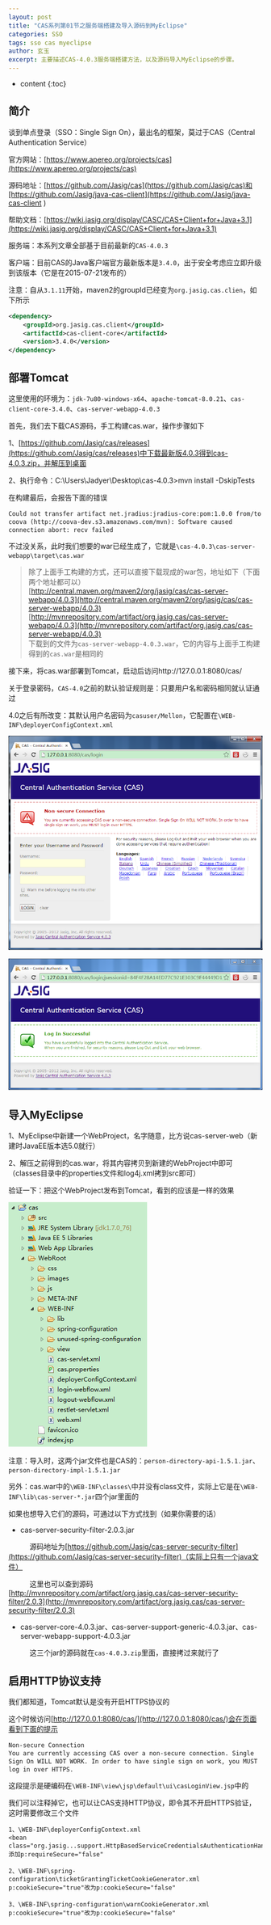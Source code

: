 ```yaml
---
layout: post
title: "CAS系列第01节之服务端搭建及导入源码到MyEclipse"
categories: SSO
tags: sso cas myeclipse
author: 玄玉
excerpt: 主要描述CAS-4.0.3服务端搭建方法，以及源码导入MyEclipse的步骤。
---
```


* content
{:toc}


## 简介

谈到单点登录（SSO：Single Sign On），最出名的框架，莫过于CAS（Central Authentication Service）

官方网站：[https://www.apereo.org/projects/cas](https://www.apereo.org/projects/cas)

源码地址：[https://github.com/Jasig/cas](https://github.com/Jasig/cas)和[https://github.com/Jasig/java-cas-client](https://github.com/Jasig/java-cas-client )

帮助文档：[https://wiki.jasig.org/display/CASC/CAS+Client+for+Java+3.1](https://wiki.jasig.org/display/CASC/CAS+Client+for+Java+3.1)

服务端：本系列文章全部基于目前最新的`CAS-4.0.3`

客户端：目前CAS的Java客户端官方最新版本是`3.4.0`，出于安全考虑应立即升级到该版本（它是在2015-07-21发布的）

注意：自从`3.1.11`开始，maven2的groupId已经变为`org.jasig.cas.clien`，如下所示

```xml
<dependency>
    <groupId>org.jasig.cas.client</groupId>
    <artifactId>cas-client-core</artifactId>
    <version>3.4.0</version>
</dependency>
```

## 部署Tomcat

这里使用的环境为：`jdk-7u80-windows-x64`、`apache-tomcat-8.0.21`、`cas-client-core-3.4.0`、`cas-server-webapp-4.0.3`

首先，我们去下载CAS源码，手工构建cas.war，操作步骤如下

1、[https://github.com/Jasig/cas/releases](https://github.com/Jasig/cas/releases)中下载最新版4.0.3得到cas-4.0.3.zip，并解压到桌面

2、执行命令：C:\Users\Jadyer\Desktop\cas-4.0.3>mvn install -DskipTests

在构建最后，会报告下面的错误

```
Could not transfer artifact net.jradius:jradius-core:pom:1.0.0 from/to coova (http://coova-dev.s3.amazonaws.com/mvn): Software caused connection abort: recv failed
```

不过没关系，此时我们想要的war已经生成了，它就是`\cas-4.0.3\cas-server-webapp\target\cas.war`

> 除了上面手工构建的方式，还可以直接下载现成的war包，地址如下（下面两个地址都可以）<br>
[http://central.maven.org/maven2/org/jasig/cas/cas-server-webapp/4.0.3](http://central.maven.org/maven2/org/jasig/cas/cas-server-webapp/4.0.3)<br>
[http://mvnrepository.com/artifact/org.jasig.cas/cas-server-webapp/4.0.3](http://mvnrepository.com/artifact/org.jasig.cas/cas-server-webapp/4.0.3)<br>
下载到的文件为`cas-server-webapp-4.0.3.war`，它的内容与上面手工构建得到的`cas.war`是相同的

接下来，将cas.war部署到Tomcat，启动后访问http://127.0.0.1:8080/cas/

关于登录密码，`CAS-4.0`之前的默认验证规则是：只要用户名和密码相同就认证通过

4.0之后有所改变：其默认用户名密码为`casuser/Mellon`，它配置在`\WEB-INF\deployerConfigContext.xml`

![](/img/2015/2015-07-16-sso-cas-server-demo-01.png)

![](/img/2015/2015-07-16-sso-cas-server-demo-02.png)

## 导入MyEclipse

1、MyEclipse中新建一个WebProject，名字随意，比方说cas-server-web（新建时JavaEE版本选5.0就行）

2、解压之前得到的cas.war，将其内容拷贝到新建的WebProject中即可（classes目录中的properties文件和log4j.xml拷到src即可）

验证一下：把这个WebProject发布到Tomcat，看到的应该是一样的效果

![](/img/2015/2015-07-16-sso-cas-server-demo-03.png)

注意：导入时，这两个jar文件也是CAS的：`person-directory-api-1.5.1.jar`、`person-directory-impl-1.5.1.jar`

另外：cas.war中的`\WEB-INF\classes\`中并没有class文件，实际上它是在`\WEB-INF\lib\cas-server-*.jar`四个jar里面的

如果也想导入它们的源码，可通过以下方式找到（如果你需要的话）

* cas-server-security-filter-2.0.3.jar

　　　源码地址为[https://github.com/Jasig/cas-server-security-filter](https://github.com/Jasig/cas-server-security-filter)（实际上只有一个java文件）

　　　这里也可以查到源码[http://mvnrepository.com/artifact/org.jasig.cas/cas-server-security-filter/2.0.3](http://mvnrepository.com/artifact/org.jasig.cas/cas-server-security-filter/2.0.3)

* cas-server-core-4.0.3.jar、cas-server-support-generic-4.0.3.jar、cas-server-webapp-support-4.0.3.jar

　　　这三个jar的源码就在`cas-4.0.3.zip`里面，直接拷过来就行了

## 启用HTTP协议支持

我们都知道，Tomcat默认是没有开启HTTPS协议的

这个时候访问[http://127.0.0.1:8080/cas/](http://127.0.0.1:8080/cas/)会在页面看到下面的提示

```
Non-secure Connection
You are currently accessing CAS over a non-secure connection. Single Sign On WILL NOT WORK. In order to have single sign on work, you MUST log in over HTTPS.
```

这段提示是硬编码在`\WEB-INF\view\jsp\default\ui\casLoginView.jsp`中的

我们可以注释掉它，也可以让CAS支持HTTP协议，即令其不开启HTTPS验证，这时需要修改三个文件

```
1、\WEB-INF\deployerConfigContext.xml
<bean class="org.jasig...support.HttpBasedServiceCredentialsAuthenticationHandler">添加p:requireSecure="false"

2、\WEB-INF\spring-configuration\ticketGrantingTicketCookieGenerator.xml
p:cookieSecure="true"改为p:cookieSecure="false"

3、\WEB-INF\spring-configuration\warnCookieGenerator.xml
p:cookieSecure="true"改为p:cookieSecure="false"
```